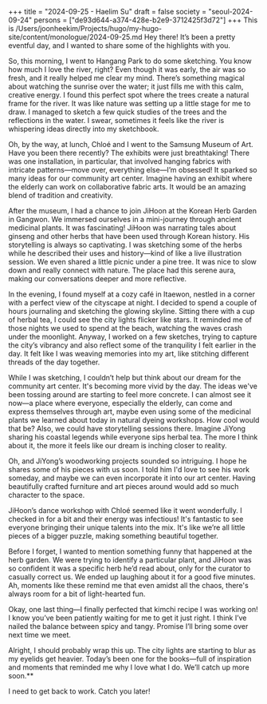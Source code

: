 +++
title = "2024-09-25 - Haelim Su"
draft = false
society = "seoul-2024-09-24"
persons = ["de93d644-a374-428e-b2e9-3712425f3d72"]
+++
This is /Users/joonheekim/Projects/hugo/my-hugo-site/content/monologue/2024-09-25.md
Hey there! It’s been a pretty eventful day, and I wanted to share some of the highlights with you. 

So, this morning, I went to Hangang Park to do some sketching. You know how much I love the river, right? Even though it was early, the air was so fresh, and it really helped me clear my mind. There’s something magical about watching the sunrise over the water; it just fills me with this calm, creative energy. I found this perfect spot where the trees create a natural frame for the river. It was like nature was setting up a little stage for me to draw. I managed to sketch a few quick studies of the trees and the reflections in the water. I swear, sometimes it feels like the river is whispering ideas directly into my sketchbook.

Oh, by the way, at lunch, Chloé and I went to the Samsung Museum of Art. Have you been there recently? The exhibits were just breathtaking! There was one installation, in particular, that involved hanging fabrics with intricate patterns—move over, everything else—I’m obsessed! It sparked so many ideas for our community art center. Imagine having an exhibit where the elderly can work on collaborative fabric arts. It would be an amazing blend of tradition and creativity. 

After the museum, I had a chance to join JiHoon at the Korean Herb Garden in Gangwon. We immersed ourselves in a mini-journey through ancient medicinal plants. It was fascinating! JiHoon was narrating tales about ginseng and other herbs that have been used through Korean history. His storytelling is always so captivating. I was sketching some of the herbs while he described their uses and history—kind of like a live illustration session. We even shared a little picnic under a pine tree. It was nice to slow down and really connect with nature. The place had this serene aura, making our conversations deeper and more reflective.

In the evening, I found myself at a cozy café in Itaewon, nestled in a corner with a perfect view of the cityscape at night. I decided to spend a couple of hours journaling and sketching the glowing skyline. Sitting there with a cup of herbal tea, I could see the city lights flicker like stars. It reminded me of those nights we used to spend at the beach, watching the waves crash under the moonlight. Anyway, I worked on a few sketches, trying to capture the city’s vibrancy and also reflect some of the tranquility I felt earlier in the day. It felt like I was weaving memories into my art, like stitching different threads of the day together.

While I was sketching, I couldn’t help but think about our dream for the community art center. It's becoming more vivid by the day. The ideas we've been tossing around are starting to feel more concrete. I can almost see it now—a place where everyone, especially the elderly, can come and express themselves through art, maybe even using some of the medicinal plants we learned about today in natural dyeing workshops. How cool would that be? Also, we could have storytelling sessions there. Imagine JiYong sharing his coastal legends while everyone sips herbal tea. The more I think about it, the more it feels like our dream is inching closer to reality.

Oh, and JiYong’s woodworking projects sounded so intriguing. I hope he shares some of his pieces with us soon. I told him I'd love to see his work someday, and maybe we can even incorporate it into our art center. Having beautifully crafted furniture and art pieces around would add so much character to the space.

JiHoon’s dance workshop with Chloé seemed like it went wonderfully. I checked in for a bit and their energy was infectious! It's fantastic to see everyone bringing their unique talents into the mix. It's like we’re all little pieces of a bigger puzzle, making something beautiful together.

Before I forget, I wanted to mention something funny that happened at the herb garden. We were trying to identify a particular plant, and JiHoon was so confident it was a specific herb he’d read about, only for the curator to casually correct us. We ended up laughing about it for a good five minutes. Ah, moments like these remind me that even amidst all the chaos, there's always room for a bit of light-hearted fun.

Okay, one last thing—I finally perfected that kimchi recipe I was working on! I know you’ve been patiently waiting for me to get it just right. I think I’ve nailed the balance between spicy and tangy. Promise I’ll bring some over next time we meet. 

Alright, I should probably wrap this up. The city lights are starting to blur as my eyelids get heavier. Today’s been one for the books—full of inspiration and moments that reminded me why I love what I do. We’ll catch up more soon.**

I need to get back to work. Catch you later!
